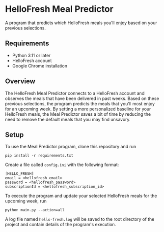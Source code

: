 # HelloFresh Meal Predictor

A program that predicts which HelloFresh meals you'll enjoy based on your previous selections.

## Requirements

* Python 3.11 or later
* HelloFresh account
* Google Chrome installation

## Overview

The HelloFresh Meal Predictor connects to a HelloFresh account and observes the meals that have been delivered in past weeks. Based on these previous selections, the program predicts the meals that you'll most enjoy for an upcoming week. By setting a more personalized baseline for your HelloFresh meals, the Meal Predictor saves a bit of time by reducing the need to remove the default meals that you may find unsavory.

## Setup

To use the Meal Predictor program, clone this repository and run

```
pip install -r requirements.txt
```

Create a file called `config.ini` with the following format:

```
[HELLO_FRESH]
email = <hellofresh_email>
password = <hellofresh_password>
subscriptionId = <hellofresh_subscription_id>
```

To execute the program and update your selected HelloFresh meals for the upcoming week, run

```
python main.py --action=all
```

A log file named `hello-fresh.log` will be saved to the root directory of the project and contain details of the program's execution.
